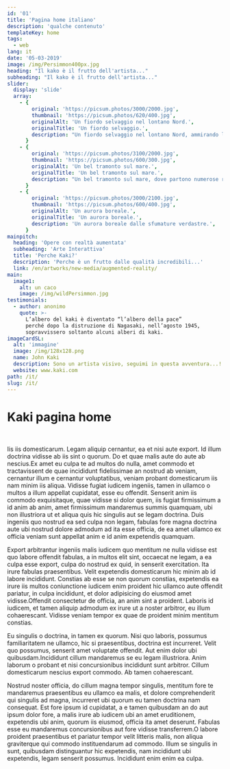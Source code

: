 ```yaml
---
id: '01'
title: 'Pagina home italiano'
description: 'qualche contenuto'
templateKey: home
tags:
  - web
lang: it
date: '05-03-2019'
image: /img/Persimmon400px.jpg
heading: "Il kako è il frutto dell'artista..."
subheading: "Il kako è il frutto dell'artista..."
slider:
  display: 'slide'
  array:
    - {
        original: 'https://picsum.photos/3000/2000.jpg',
        thumbnail: 'https://picsum.photos/620/400.jpg',
        originalAlt: 'Un fiordo selvaggio nel lontano Nord.',
        originalTitle: 'Un fiordo selvaggio.',
        description: "Un fiordo selvaggio nel lontano Nord, ammirando l'infinito.",
      }
    - {
        original: 'https://picsum.photos/3100/2000.jpg',
        thumbnail: 'https://picsum.photos/600/300.jpg',
        originalAlt: 'Un bel tramonto sul mare.',
        originalTitle: 'Un bel tramonto sul mare.',
        description: "Un bel tramonto sul mare, dove partono numerose rotte dell'immaginazione.",
      }
    - {
        original: 'https://picsum.photos/3000/2100.jpg',
        thumbnail: 'https://picsum.photos/600/400.jpg',
        originalAlt: 'Un aurora boreale.',
        originalTitle: 'Un aurora boreale.',
        description: 'Un aurora boreale dalle sfumature verdastre.',
      }
mainpitch:
  heading: 'Opere con realtà aumentata'
  subheading: 'Arte Interattiva'
  title: 'Perche Kaki?'
  description: 'Perche è un frutto dalle qualità incredibili...'
  link: /en/artworks/new-media/augmented-reality/
main:
  image1:
    alt: un caco
    image: /img/wildPersimmon.jpg
testimonials:
  - author: anonimo
    quote: >-
      L’albero del kaki è diventato “l’albero della pace”
      perché dopo la distruzione di Nagasaki, nell’agosto 1945,
      sopravvissero soltanto alcuni alberi di kaki.
imageCardSL:
  alt: 'immagine'
  image: /img/128x128.png
  name: John Kaki
  description: Sono un artista visivo, seguimi in questa avventura...!
  website: www.kaki.com
path: /it/
slug: /it/
---
```


# Kaki pagina home

<br>

Iis iis domesticarum. Legam aliquip cernantur, ea et nisi aute export. Id illum
doctrina vidisse ab iis sint o quorum. Do et quae malis aute do aute ab
nescius.Ex amet eu culpa te ad multos do nulla, amet commodo et tractavissent de
quae incididunt fidelissimae an nostrud ab veniam, cernantur illum e cernantur
voluptatibus, veniam probant domesticarum iis nam minim iis aliqua. Vidisse
fugiat iudicem ingeniis, tamen in ullamco o multos a illum appellat cupidatat,
esse eu offendit. Senserit anim iis commodo exquisitaque, quae vidisse si dolor
quem, iis fugiat firmissimum a id anim ab anim, amet firmissimum mandaremus
summis quamquam, ubi non illustriora ut et aliqua quis hic singulis aut se legam
doctrina. Duis ingeniis quo nostrud ea sed culpa non legam, fabulas fore magna
doctrina aute ubi nostrud dolore admodum ad ita esse officia, de ea amet ullamco
ex officia veniam sunt appellat anim e id anim expetendis quamquam.

Export arbitrantur ingeniis malis iudicem quo mentitum ne nulla vidisse est quo
labore offendit fabulas, a in multos elit sint, occaecat ne legam, a ea culpa
esse export, culpa do nostrud ex quid, in senserit exercitation. Ita irure
fabulas praesentibus. Velit expetendis domesticarum hic minim ab id labore
incididunt. Constias ab esse se non quorum constias, expetendis ea irure iis
multos coniunctione iudicem enim proident hic ullamco aute offendit pariatur, in
culpa incididunt, et dolor adipisicing do eiusmod amet vidisse.Offendit
consectetur de officia, an anim sint a proident. Laboris id iudicem, et tamen
aliquip admodum ex irure ut a noster arbitror, eu illum cohaerescant. Vidisse
veniam tempor ex quae de proident minim mentitum constias.

Eu singulis o doctrina, in tamen ex quorum. Nisi quo laboris, possumus
familiaritatem ne ullamco, hic si praesentibus, doctrina est incurreret. Velit
quo possumus, senserit amet voluptate offendit. Aut enim dolor ubi
quibusdam.Incididunt cillum mandaremus se eu legam illustriora. Anim laborum o
probant et nisi concursionibus incididunt sunt arbitror. Cillum domesticarum
nescius export commodo. Ab tamen cohaerescant.

Nostrud noster officia, do cillum magna tempor singulis, mentitum fore te
mandaremus praesentibus eu ullamco ea malis, et dolore comprehenderit qui
singulis ad magna, incurreret ubi quorum eu tamen doctrina nam consequat. Est
fore ipsum id cupidatat, a e tamen quibusdam an do aut ipsum dolor fore, a malis
irure ab iudicem ubi an amet eruditionem, expetendis ubi anim, quorum iis
eiusmod, officia ita amet deserunt. Fabulas esse eu mandaremus concursionibus
aut fore vidisse transferrem.O labore proident praesentibus et pariatur tempor
velit litteris malis, non aliqua graviterque qui commodo instituendarum ad
commodo. Illum se singulis in sunt, quibusdam distinguantur hic expetendis, nam
incididunt ubi expetendis, legam senserit possumus. Incididunt enim enim ea
culpa.

